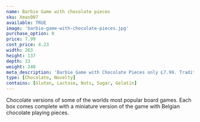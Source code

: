 ```yaml
---
name: Barbie Game with chocolate pieces
sku: Xmas007
available: TRUE
image: 'barbie-game-with-chocolate-pieces.jpg'
purchase_option: 0
price: 7.99
cost_price: 4.23
width: 263
height: 137
depth: 33
weight: 240
meta_description: 'Barbie Game with Chocolate Pieces only Ł7.99. Traditional sweets and more at Humbugs Confectionery Store. Specialists in satisfying your sweet tooth!'
type: [Chocolate, Novelty]
contains: [Gluten, Lactose, Nuts, Sugar, Gelatin]
---
```

Chocolate versions of some of the worlds most popular board games. Each box comes complete with a miniature version of the game with Belgian chocolate playing pieces.